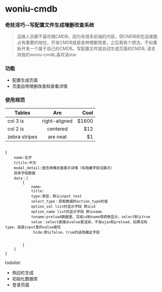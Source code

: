 # woniu-cmdb
### 奇技淫巧--写配置文件生成增删改查系统


> 运维人员都不喜欢搞CMDB，因为有很多前端的内容，但CMDB却在运维圈占有重要的地位，开发CMDB就是各种增删改查，之后我有个想法，不如重新开发一个属于自己的CMDB。写配置文件就自动生成页面的CMDB, 请支持我的woniu-cmdb,喜欢请star


### 功能
* 配置生成页面
* 页面自带增删改查和查看详情

### 使用规范






| Tables        | Are           | Cool  |
| ------------- |:-------------:| -----:|
| col 3 is      | right-aligned | $1600 |
| col 2 is      | centered      |   $12 |
| zebra stripes | are neat      |    $1 |

```

{
    name:名字
    titile:中文
    modal_detail:是否用模态窗展示详情（有隐藏字段没展示）
    具体字段数据
    data：[
        {
            name:
            title:
            type:类型，默认input text
            select_type：获取数据的action_type的值
            option_val list的显示字段 默认id
            option_name list的显示字段 默认name
            toname:preload数据里，完成id到name得转换显示，select默认true
            value：select直接从value里渲染，不发ajax和preload，如果没有type，就是input里的value属性
             hide:默认false，true的话隐藏此字段


        }
    ]
}
```

todolist:

* 侧边栏生成
* 初始化数据库
* 登录页面
